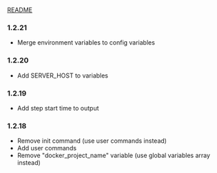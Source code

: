 [README](README.md)

### 1.2.21
- Merge environment variables to config variables

### 1.2.20
- Add SERVER_HOST to variables

### 1.2.19
- Add step start time to output

### 1.2.18
- Remove init command (use user commands instead)
- Add user commands
- Remove "docker_project_name" variable (use global variables array instead)
